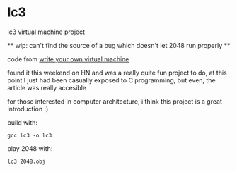 # lc3
lc3 virtual machine project

** wip: can't find the source of a bug which doesn't let 2048 run properly **

code from [write your own virtual machine](https://justinmeiners.github.io/lc3-vm)

found it this weekend on HN and was a really quite fun project to do, at this point I just had been casually exposed to C programming, but even, the article was really accesible

for those interested in computer architecture, i think this project is a great introduction :)

build with:

```
gcc lc3 -o lc3
```

play 2048 with:

```
lc3 2048.obj
```

